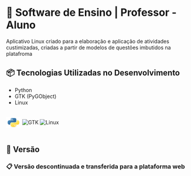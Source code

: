 # 🔗 Software de Ensino | Professor - Aluno

Aplicativo Linux criado para a elaboração e aplicação de atividades custimizadas, criadas a partir de modelos de questões imbutidos na platafroma

## 📦 Tecnologias Utilizadas no Desenvolvimento

- Python
- GTK (PyGObject)
- Linux
  
<div style="display: inline_block"><br>
  <img align="center" alt="Python" height="30" width="40" src="https://raw.githubusercontent.com/devicons/devicon/master/icons/python/python-original.svg">
  <img align="center" alt="GTK" height="30" width="40" src="https://github.com/DaviR-D/PIBIS_PIBEX/assets/29382059/11137cdd-caff-4732-8124-9034ecb3318d">
  <img align="center" alt="Linux" height="30" width="40" src="https://github.com/DaviR-D/PIBIS_PIBEX/assets/29382059/135e7f7f-3912-499a-a428-49e19c0acf34">
</div><br>

## 📌 Versão

### 📋 Versão descontinuada e transferida para a plataforma web

